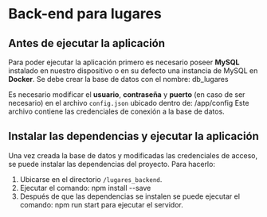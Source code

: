 # Back-end para lugares

## Antes de ejecutar la aplicación

Para poder ejecutar la aplicación primero es necesario poseer **MySQL** instalado en nuestro dispositivo o en su defecto una instancia de MySQL en **Docker**. Se debe crear la base de datos con el nombre: db_lugares

Es necesario modificar el **usuario**, **contraseña** y **puerto** (en caso de ser necesario) en el archivo `config.json` ubicado dentro de:
/app/config
Este archivo contiene las credenciales de conexión a la base de datos.

## Instalar las dependencias y ejecutar la aplicación

Una vez creada la base de datos y modificadas las credenciales de acceso, se puede instalar las dependencias del proyecto. Para hacerlo:
   1. Ubicarse en el directorio `/lugares_backend`.
   2. Ejecutar el comando: npm install --save
   3. Después de que las dependencias se instalen se puede ejecutar el  comando: npm run start para ejecutar el servidor.
